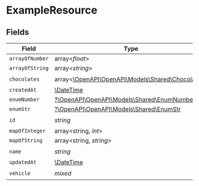 # ExampleResource


## Fields

| Field                                                                                 | Type                                                                                  | Required                                                                              | Description                                                                           |
| ------------------------------------------------------------------------------------- | ------------------------------------------------------------------------------------- | ------------------------------------------------------------------------------------- | ------------------------------------------------------------------------------------- |
| `arrayOfNumber`                                                                       | array<*float*>                                                                        | :heavy_minus_sign:                                                                    | N/A                                                                                   |
| `arrayOfString`                                                                       | array<*string*>                                                                       | :heavy_minus_sign:                                                                    | N/A                                                                                   |
| `chocolates`                                                                          | array<[\OpenAPI\OpenAPI\Models\Shared\Chocolates](../../models/shared/Chocolates.md)> | :heavy_check_mark:                                                                    | N/A                                                                                   |
| `createdAt`                                                                           | [\DateTime](https://www.php.net/manual/en/class.datetime.php)                         | :heavy_minus_sign:                                                                    | N/A                                                                                   |
| `enumNumber`                                                                          | [?\OpenAPI\OpenAPI\Models\Shared\EnumNumber](../../models/shared/EnumNumber.md)       | :heavy_minus_sign:                                                                    | N/A                                                                                   |
| `enumStr`                                                                             | [?\OpenAPI\OpenAPI\Models\Shared\EnumStr](../../models/shared/EnumStr.md)             | :heavy_minus_sign:                                                                    | N/A                                                                                   |
| `id`                                                                                  | *string*                                                                              | :heavy_check_mark:                                                                    | N/A                                                                                   |
| `mapOfInteger`                                                                        | array<string, *int*>                                                                  | :heavy_minus_sign:                                                                    | N/A                                                                                   |
| `mapOfString`                                                                         | array<string, *string*>                                                               | :heavy_minus_sign:                                                                    | N/A                                                                                   |
| `name`                                                                                | *string*                                                                              | :heavy_check_mark:                                                                    | N/A                                                                                   |
| `updatedAt`                                                                           | [\DateTime](https://www.php.net/manual/en/class.datetime.php)                         | :heavy_minus_sign:                                                                    | N/A                                                                                   |
| `vehicle`                                                                             | *mixed*                                                                               | :heavy_check_mark:                                                                    | N/A                                                                                   |
